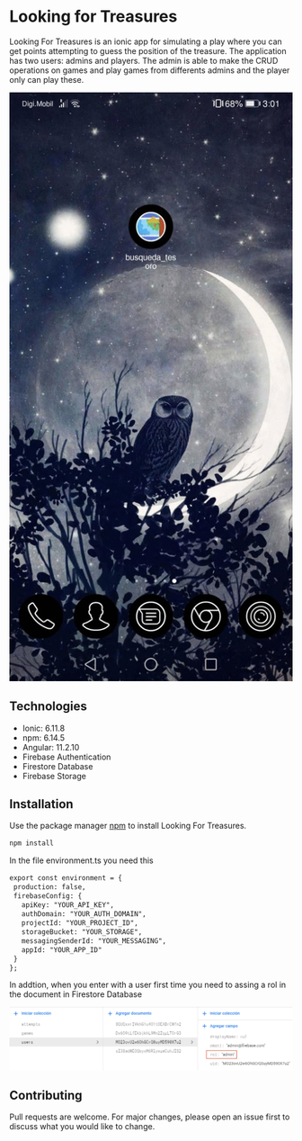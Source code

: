 # Looking for Treasures

Looking For Treasures is an ionic app for simulating a play where you can get points attempting to guess the position of the treasure. The application has two users: admins and players. The admin is able to make the CRUD operations on games and play games from differents admins and the player only can play these.

<img src="src/assets/img/muestra.gif" width="800" >

## Technologies

- Ionic: 6.11.8
- npm: 6.14.5
- Angular: 11.2.10
- Firebase Authentication
- Firestore Database
- Firebase Storage

## Installation

Use the package manager [npm](https://www.npmjs.com/) to install Looking For Treasures.

```bash
npm install
```

In the file environment.ts you need this

```
export const environment = {
 production: false,
 firebaseConfig: {
   apiKey: "YOUR_API_KEY",
   authDomain: "YOUR_AUTH_DOMAIN",
   projectId: "YOUR_PROJECT_ID",
   storageBucket: "YOUR_STORAGE",
   messagingSenderId: "YOUR_MESSAGING",
   appId: "YOUR_APP_ID"
 }
};

```

In addtion, when you enter with a user first time you need to assing a rol in the document in Firestore Database

<img src="src/assets/img/muestra2.png" width="800">

## Contributing

Pull requests are welcome. For major changes, please open an issue first to discuss what you would like to change.
